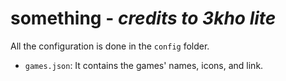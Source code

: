 # something  - *credits to 3kho lite*

All the configuration is done in the `config` folder.
- `games.json`: It contains the games' names, icons, and link.
